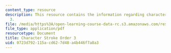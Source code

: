 ```yaml
---
content_type: resource
description: This resource contains the information regarding character stroke order
  3.
file: /media/https%3A/open-learning-course-data-rc.s3.amazonaws.com/res-21g-003-learning-chinese-a-foundation-course-in-mandarin-spring-2011/0723d792115acd627d48a4b446f7a8a3_MITRES_21G_003S11_stroke03.pdf
file_type: application/pdf
resourcetype: Document
title: Character Stroke Order 3
uid: 0723d792-115a-cd62-7d48-a4b446f7a8a3
---
```

